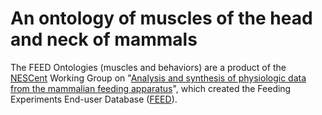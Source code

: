 An ontology of muscles of the head and neck of mammals
======================================================

The FEED Ontologies (muscles and behaviors) are a product of the [NESCent]
Working Group on "[Analysis and synthesis of physiologic data from the
mammalian feeding apparatus]", which created the Feeding Experiments End-user
Database ([FEED]).

[NESCent]: http://nescent.org
[FEED]: http://feedexp.org
[Analysis and synthesis of physiologic data from the mammalian feeding apparatus]: http://nescent.org/science/awards_summary.php?id=150

